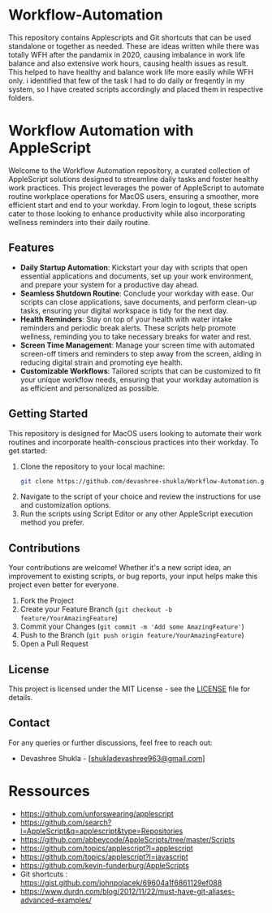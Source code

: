 # Workflow-Automation

This repository contains Applescripts and Git shortcuts that can be used standalone or together as needed. These are ideas written while there was totally WFH after the pandamix in 2020, causing imbalance in work life balance and also extensive work hours, causing health issues as result. This helped to have healthy and balance work life more easily while WFH only. i identified that few of the task I had to do daily or freqently in my system, so I have created scripts accordingly and placed them in respective folders.

# Workflow Automation with AppleScript

Welcome to the Workflow Automation repository, a curated collection of AppleScript solutions designed to streamline daily tasks and foster healthy work practices. This project leverages the power of AppleScript to automate routine workplace operations for MacOS users, ensuring a smoother, more efficient start and end to your workday. From login to logout, these scripts cater to those looking to enhance productivity while also incorporating wellness reminders into their daily routine.

## Features

- **Daily Startup Automation**: Kickstart your day with scripts that open essential applications and documents, set up your work environment, and prepare your system for a productive day ahead.
- **Seamless Shutdown Routine**: Conclude your workday with ease. Our scripts can close applications, save documents, and perform clean-up tasks, ensuring your digital workspace is tidy for the next day.
- **Health Reminders**: Stay on top of your health with water intake reminders and periodic break alerts. These scripts help promote wellness, reminding you to take necessary breaks for water and rest.
- **Screen Time Management**: Manage your screen time with automated screen-off timers and reminders to step away from the screen, aiding in reducing digital strain and promoting eye health.
- **Customizable Workflows**: Tailored scripts that can be customized to fit your unique workflow needs, ensuring that your workday automation is as efficient and personalized as possible.

## Getting Started

This repository is designed for MacOS users looking to automate their work routines and incorporate health-conscious practices into their workday. To get started:

1. Clone the repository to your local machine:
   ```sh
   git clone https://github.com/devashree-shukla/Workflow-Automation.git
2. Navigate to the script of your choice and review the instructions for use and customization options.
3. Run the scripts using Script Editor or any other AppleScript execution method you prefer.

## Contributions

Your contributions are welcome! Whether it's a new script idea, an improvement to existing scripts, or bug reports, your input helps make this project even better for everyone.

1. Fork the Project
2. Create your Feature Branch (`git checkout -b feature/YourAmazingFeature`)
3. Commit your Changes (`git commit -m 'Add some AmazingFeature'`)
4. Push to the Branch (`git push origin feature/YourAmazingFeature`)
5. Open a Pull Request

## License

This project is licensed under the MIT License - see the [LICENSE](LICENSE) file for details.

## Contact

For any queries or further discussions, feel free to reach out:
- Devashree Shukla - [shukladevashree963@gmail.com]

# Ressources

- https://github.com/unforswearing/applescript
- https://github.com/search?l=AppleScript&q=applescript&type=Repositories
- https://github.com/abbeycode/AppleScripts/tree/master/Scripts
- https://github.com/topics/applescript?l=applescript
- https://github.com/topics/applescript?l=javascript
- https://github.com/kevin-funderburg/AppleScripts
- Git shortcuts : https://gist.github.com/johnpolacek/69604a1f6861129ef088
- https://www.durdn.com/blog/2012/11/22/must-have-git-aliases-advanced-examples/
